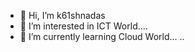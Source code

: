 - 👋 Hi, I’m k61shnadas
- 👀 I’m interested in ICT World....
- 🌱 I’m currently learning Cloud World...
..

<!---
k61shnadas/k61shnadas is a ✨ special ✨ repository because its `README.md` (this file) appears on your GitHub profile.
You can click the Preview link to take a look at your changes.
--->
